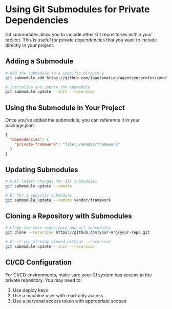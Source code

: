 # Using Git Submodules for Private Dependencies

Git submodules allow you to include other Git repositories within your project. This is useful for private dependencies that you want to include directly in your project.

## Adding a Submodule

```bash
# Add the submodule to a specific directory
git submodule add https://github.com/igautomation/agentsyncprofessionalservices.git vendor/framework

# Initialize and update the submodule
git submodule update --init --recursive
```

## Using the Submodule in Your Project

Once you've added the submodule, you can reference it in your package.json:

```json
{
  "dependencies": {
    "private-framework": "file:./vendor/framework"
  }
}
```

## Updating Submodules

```bash
# Pull latest changes for all submodules
git submodule update --remote

# Or for a specific submodule
git submodule update --remote vendor/framework
```

## Cloning a Repository with Submodules

```bash
# Clone the main repository and all submodules
git clone --recursive https://github.com/your-org/your-repo.git

# Or if you already cloned without --recursive
git submodule update --init --recursive
```

## CI/CD Configuration

For CI/CD environments, make sure your CI system has access to the private repository. You may need to:

1. Use deploy keys
2. Use a machine user with read-only access
3. Use a personal access token with appropriate scopes